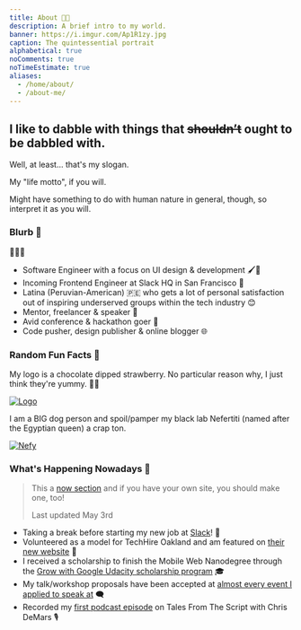 ```yaml
---
title: About 🍫️🍓️
description: A brief intro to my world.
banner: https://i.imgur.com/Ap1R1zy.jpg
caption: The quintessential portrait
alphabetical: true
noComments: true
noTimeEstimate: true
aliases:
  - /home/about/
  - /about-me/
---
```


<h2>I like to dabble with things that <del>shouldn’t</del> ought to be dabbled with.</h2>

Well, at least... that's my slogan.

My "life motto", if you will.

Might have something to do with human nature in general, though, so interpret it as you will.

### Blurb 📇

<span class="large-emoji">👩🏽‍💻️</span>

* Software Engineer with a focus on UI design & development 🖌️🔧️
* Incoming Frontend Engineer at Slack HQ in San Francisco 💼
* Latina (Peruvian-American) 🇵🇪️ who gets a lot of personal satisfaction out of inspiring underserved groups within the tech industry 😊
* Mentor, freelancer & speaker 💬️
* Avid conference & hackathon goer 🚗
* Code pusher, design publisher & online blogger 🌐️

### Random Fun Facts 🦄

My logo is a chocolate dipped strawberry. No particular
reason why, I just think they're yummy. 🍫🍓

[![Logo](https://imgur.com/aIbX4z0.png)](/2017/08/19/fvcproductions---logo-redesign-/)

I am a BIG dog person and spoil/pamper my black lab Nefertiti (named after the Egyptian queen) a crap ton.

[![Nefy](https://i.imgur.com/cwXno9D.jpg)](https://i.imgur.com/cwXno9D.jpg)

### What's Happening Nowadays 📅

> This a [now section](https://nownownow.com/about) and if you have your own site, you should make one, too!
>
> Last updated May 3rd

* Taking a break before starting my new job at [Slack](//slack.com)! 🎉
* Volunteered as a model for TechHire Oakland and am featured on [their new website](//www.techhireoakland.org/) 📸
* I received a scholarship to finish the Mobile Web Nanodegree through the [Grow with Google Udacity scholarship program](//www.udacity.com/grow-with-google) 🎓
* My talk/workshop proposals have been accepted at [almost every event I applied to speak at](/speaking) 🗨️
* Recorded my [first podcast episode](/2018/04/10/tales-from-the-script-podcast/) on Tales From The Script with Chris DeMars 🎙️
